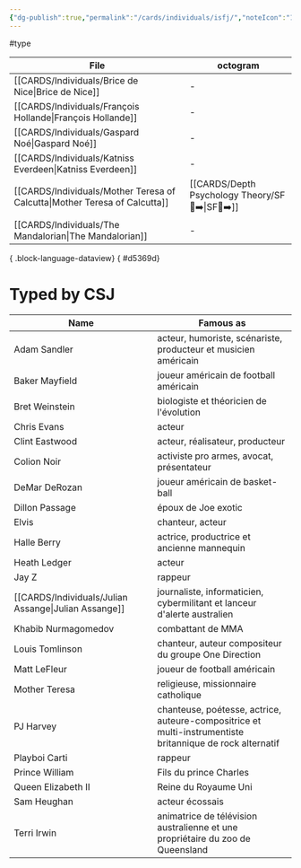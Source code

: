 ```yaml
---
{"dg-publish":true,"permalink":"/cards/individuals/isfj/","noteIcon":"1","created":"2023-04-29T12:08:47.375+02:00","updated":"2023-06-04T11:10:39.773+02:00"}
---
```


#type

| File                                                                          | octogram   |
| ----------------------------------------------------------------------------- | ---------- |
| [[CARDS/Individuals/Brice de Nice\|Brice de Nice]]                         | \-         |
| [[CARDS/Individuals/François Hollande\|François Hollande]]                 | \-         |
| [[CARDS/Individuals/Gaspard Noé\|Gaspard Noé]]                             | \-         |
| [[CARDS/Individuals/Katniss Everdeen\|Katniss Everdeen]]                   | \-         |
| [[CARDS/Individuals/Mother Teresa of Calcutta\|Mother Teresa of Calcutta]] | [[CARDS/Depth Psychology Theory/SF🤸➡️\|SF🤸➡️]] |
| [[CARDS/Individuals/The Mandalorian\|The Mandalorian]]                     | \-         |

{ .block-language-dataview}
{ #d5369d}


# Typed by CSJ 

| Name                | Famous as                                                                                                 |
|---------------------|-----------------------------------------------------------------------------------------------------------|
| Adam Sandler        | acteur, humoriste, scénariste, producteur et musicien américain                                           |
| Baker Mayfield      | joueur américain de football américain                                                                    |
| Bret Weinstein      | biologiste et théoricien de l'évolution                                                                   |
| Chris Evans         | acteur                                                                                                    |
| Clint Eastwood      | acteur, réalisateur, producteur                                                                           |
| Colion Noir         | activiste pro armes, avocat, présentateur                                                                 |
| DeMar DeRozan       | joueur américain de basket-ball                                                                           |
| Dillon Passage      | époux de Joe exotic                                                                                       |
| Elvis               | chanteur, acteur                                                                                          |
| Halle Berry         | actrice, productrice et ancienne mannequin                                                                |
| Heath Ledger        | acteur                                                                                                    |
| Jay Z               | rappeur                                                                                                   |
| [[CARDS/Individuals/Julian Assange\|Julian Assange]]      | journaliste, informaticien, cybermilitant et lanceur d'alerte australien                                  |
| Khabib Nurmagomedov | combattant de MMA                                                                                         |
| Louis Tomlinson     | chanteur, auteur compositeur du groupe One Direction                                                      |
| Matt LeFleur        | joueur de football américain                                                                              |
| Mother Teresa       | religieuse, missionnaire catholique                                                                       |
| PJ Harvey           | chanteuse, poétesse, actrice, auteure-compositrice et multi-instrumentiste britannique de rock alternatif |
| Playboi Carti       | rappeur                                                                                                   |
| Prince William      | Fils du prince Charles                                                                                    |
| Queen Elizabeth II  | Reine du Royaume Uni                                                                                      |
| Sam Heughan         | acteur écossais                                                                                           |
| Terri Irwin         | animatrice de télévision australienne et une propriétaire du zoo de Queensland                            |


